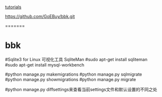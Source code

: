 [tutorials](https://github.com/tuner24/django-cms/tree/master/doc)


https://github.com/GoEBuy/bbk.git

=======
# bbk

#Sqlite3 for Linux 可视化工具 SqliteMan
#sudo apt-get install sqliteman
#sudo apt-get install mysql-workbench 

#python manage.py makemigrations
#python manage.py sqlmigrate
#python manage.py showmigrations
#python manage.py migrate



#python manage.py diffsettings来查看当前settings文件和默认设置的不同之处
